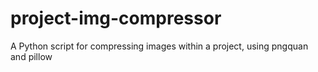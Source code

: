 # project-img-compressor
A Python script for compressing images within a project, using pngquan and pillow
